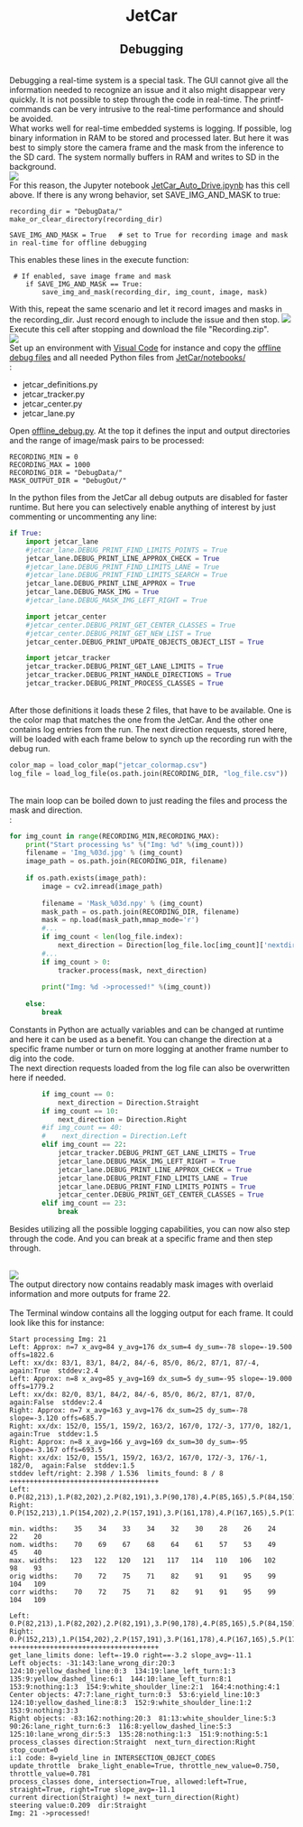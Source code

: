 <h1 style="text-align: center;">JetCar</h1>
<h2 style="text-align: center;">Debugging</h2>
<br>
Debugging a real-time system is a special task. The GUI cannot give all the information needed to recognize an issue and it also might disappear very quickly. It is not possible to step through the code in real-time. The printf-commands can be very intrusive to the real-time performance and should be avoided.<br>
What works well for real-time embedded systems is logging. If possible, log binary information in RAM to be stored and processed later. But here it was best to simply store the camera frame and the mask from the inference to the SD card. The system normally buffers in RAM and writes to SD in the background.<br>
<img src="assets/images/debugging/01-notebook.jpg"/><br>
For this reason, the Jupyter notebook <a href="https://github.com/StefansAI/JetCar/blob/main/firmware/jetcar/notebooks/JetCar_Auto_Drive.ipynb">JetCar_Auto_Drive.jpynb</a> has this cell above. If there is any wrong behavior, set SAVE_IMG_AND_MASK to true:<br>

```
recording_dir = "DebugData/"
make_or_clear_directory(recording_dir)

SAVE_IMG_AND_MASK = True   # set to True for recording image and mask in real-time for offline debugging
```

This enables these lines in the execute function:<br>

```
 # If enabled, save image frame and mask 
    if SAVE_IMG_AND_MASK == True:
        save_img_and_mask(recording_dir, img_count, image, mask)
```
With this, repeat the same scenario and let it record images and masks in the recording_dir. Just record enough to include the issue and then stop.
<img src="assets/images/debugging/02-zip_recording.jpg"/><br>
Execute this cell after stopping and download the file "Recording.zip".<br>
<img src="assets/images/debugging/03-VS-env.jpg"/><br>
Set up an environment with <a href="https://code.visualstudio.com/Download">Visual Code</a> for instance and copy the <a href="https://github.com/StefansAI/JetCar/tree/main/firmware/offline_debug">offline debug files</a> and all needed Python files from <a href="https://github.com/StefansAI/JetCar/tree/main/firmware/jetcar/notebooks">JetCar/notebooks/</a><br>:

- jetcar_definitions.py
- jetcar_tracker.py
- jetcar_center.py
- jetcar_lane.py

Open <a href="https://github.com/StefansAI/JetCar/blob/main/firmware/offline_debug/offline_debug.py">offline_debug.py</a>. At the top it defines the input and output directories and the range of image/mask pairs to be processed:<br>

```
RECORDING_MIN = 0 
RECORDING_MAX = 1000
RECORDING_DIR = "DebugData/"
MASK_OUTPUT_DIR = "DebugOut/"
```

In the python files from the JetCar all debug outputs are disabled for faster runtime. But here you can selectively enable anything of interest by just commenting or uncommenting any line:<br>

```Python
if True:
    import jetcar_lane
    #jetcar_lane.DEBUG_PRINT_FIND_LIMITS_POINTS = True
    jetcar_lane.DEBUG_PRINT_LINE_APPROX_CHECK = True
    #jetcar_lane.DEBUG_PRINT_FIND_LIMITS_LANE = True
    #jetcar_lane.DEBUG_PRINT_FIND_LIMITS_SEARCH = True
    jetcar_lane.DEBUG_PRINT_LINE_APPROX = True
    jetcar_lane.DEBUG_MASK_IMG = True
    #jetcar_lane.DEBUG_MASK_IMG_LEFT_RIGHT = True

    import jetcar_center
    #jetcar_center.DEBUG_PRINT_GET_CENTER_CLASSES = True
    #jetcar_center.DEBUG_PRINT_GET_NEW_LIST = True
    jetcar_center.DEBUG_PRINT_UPDATE_OBJECTS_OBJECT_LIST = True

    import jetcar_tracker
    jetcar_tracker.DEBUG_PRINT_GET_LANE_LIMITS = True
    jetcar_tracker.DEBUG_PRINT_HANDLE_DIRECTIONS = True
    jetcar_tracker.DEBUG_PRINT_PROCESS_CLASSES = True
```
<br>
After those definitions it loads these 2 files, that have to be available. One is the color map that matches the one from the JetCar. And the other one contains log entries from the run. The next direction requests, stored here, will be loaded with each frame below to synch up the recording run with the debug run.

```Python
color_map = load_color_map("jetcar_colormap.csv")
log_file = load_log_file(os.path.join(RECORDING_DIR, "log_file.csv"))
```

<br>
The main loop can be boiled down to just reading the files and process the mask and direction.<br>:

```Python
for img_count in range(RECORDING_MIN,RECORDING_MAX):
    print("Start processing %s" %("Img: %d" %(img_count)))
    filename = 'Img_%03d.jpg' % (img_count)
    image_path = os.path.join(RECORDING_DIR, filename)
    
    if os.path.exists(image_path):
        image = cv2.imread(image_path)
     
        filename = 'Mask_%03d.npy' % (img_count)
        mask_path = os.path.join(RECORDING_DIR, filename)
        mask = np.load(mask_path,mmap_mode='r') 
        #...
        if img_count < len(log_file.index):
            next_direction = Direction[log_file.loc[img_count]['nextdir']]
        #...
        if img_count > 0:
            tracker.process(mask, next_direction)
        
        print("Img: %d ->processed!" %(img_count))
  
    else:
        break

```

Constants in Python are actually variables and can be changed at runtime and here it can be used as a benefit. You can change the direction at a specific frame number or turn on more logging at another frame number to dig into the code.<br>
The next direction requests loaded from the log file can also be overwritten here if needed.
<br>

```Python
        if img_count == 0:
            next_direction = Direction.Straight
        if img_count == 10:
            next_direction = Direction.Right
        #if img_count == 40:
        #    next_direction = Direction.Left
        elif img_count == 22:
            jetcar_tracker.DEBUG_PRINT_GET_LANE_LIMITS = True
            jetcar_lane.DEBUG_MASK_IMG_LEFT_RIGHT = True
            jetcar_lane.DEBUG_PRINT_LINE_APPROX_CHECK = True
            jetcar_lane.DEBUG_PRINT_FIND_LIMITS_LANE = True
            jetcar_lane.DEBUG_PRINT_FIND_LIMITS_POINTS = True
            jetcar_center.DEBUG_PRINT_GET_CENTER_CLASSES = True
        elif img_count == 23:
            break

```

Besides utilizing all the possible logging capabilities, you can now also step through the code. And you can break at a specific frame and then step through.<br><br>

<img src="assets/images/debugging/04-output.jpg"/><br>
The output directory now contains readably mask images with overlaid information and more outputs for frame 22.<br><br>
The Terminal window contains all the logging output for each frame. It could look like this for instance:<br>

```
Start processing Img: 21
Left: Approx: n=7 x_avg=84 y_avg=176 dx_sum=4 dy_sum=-78 slope=-19.500 offs=1822.6
Left: xx/dx: 83/1, 83/1, 84/2, 84/-6, 85/0, 86/2, 87/1, 87/-4,  again:True  stddev:2.4
Left: Approx: n=8 x_avg=85 y_avg=169 dx_sum=5 dy_sum=-95 slope=-19.000 offs=1779.2
Left: xx/dx: 82/0, 83/1, 84/2, 84/-6, 85/0, 86/2, 87/1, 87/0,  again:False  stddev:2.4
Right: Approx: n=7 x_avg=163 y_avg=176 dx_sum=25 dy_sum=-78 slope=-3.120 offs=685.7
Right: xx/dx: 152/0, 155/1, 159/2, 163/2, 167/0, 172/-3, 177/0, 182/1,  again:True  stddev:1.5
Right: Approx: n=8 x_avg=166 y_avg=169 dx_sum=30 dy_sum=-95 slope=-3.167 offs=693.5
Right: xx/dx: 152/0, 155/1, 159/2, 163/2, 167/0, 172/-3, 176/-1, 182/0,  again:False  stddev:1.5
stddev left/right: 2.398 / 1.536  limits_found: 8 / 8
+++++++++++++++++++++++++++++++++++++
Left: 0.P(82,213),1.P(82,202),2.P(82,191),3.P(90,178),4.P(85,165),5.P(84,150),6.P(86,135),7.P(87,118),8.P(88,101),9.P(89,82),10.P(90,63),
Right: 0.P(152,213),1.P(154,202),2.P(157,191),3.P(161,178),4.P(167,165),5.P(175,150),6.P(177,135),7.P(182,118),8.P(187,101),9.P(193,82),10.P(199,63),

min. widths:    35    34    33    34    32    30    28    26    24    22    20
nom. widths:    70    69    67    68    64    61    57    53    49    45    40
max. widths:   123   122   120   121   117   114   110   106   102    98    93
orig widths:    70    72    75    71    82    91    91    95    99   104   109
corr widths:    70    72    75    71    82    91    91    95    99   104   109

Left: 0.P(82,213),1.P(82,202),2.P(82,191),3.P(90,178),4.P(85,165),5.P(84,150),6.P(86,135),7.P(87,118),8.P(88,101),9.P(89,82),10.P(90,63),
Right: 0.P(152,213),1.P(154,202),2.P(157,191),3.P(161,178),4.P(167,165),5.P(175,150),6.P(177,135),7.P(182,118),8.P(187,101),9.P(193,82),10.P(199,63),
+++++++++++++++++++++++++++++++++++++
get_lane_limits done: left=-19.0 right==-3.2 slope_avg=-11.1
Left objects: -31:143:lane_wrong_dir:20:3  124:10:yellow_dashed_line:0:3  134:19:lane_left_turn:1:3  135:9:yellow_dashed_line:6:1  144:10:lane_left_turn:8:1  153:9:nothing:1:3  154:9:white_shoulder_line:2:1  164:4:nothing:4:1
Center objects: 47:7:lane_right_turn:0:3  53:6:yield_line:10:3  124:10:yellow_dashed_line:8:3  152:9:white_shoulder_line:1:2  153:9:nothing:3:3
Right objects: -83:162:nothing:20:3  81:13:white_shoulder_line:5:3  90:26:lane_right_turn:6:3  116:8:yellow_dashed_line:5:3  125:10:lane_wrong_dir:5:3  135:28:nothing:1:3  151:9:nothing:5:1
process_classes direction:Straight  next_turn_direction:Right  stop_count=0
i:1 code: 8=yield_line in INTERSECTION_OBJECT_CODES
update_throttle  brake_light_enable=True, throttle_new_value=0.750, throttle_value=0.781
process_classes done, intersection=True, allowed:left=True, straight=True, right=True slope_avg=-11.1
current direction(Straight) != next_turn_direction(Right)
steering value:0.209  dir:Straight
Img: 21 ->processed!
```


